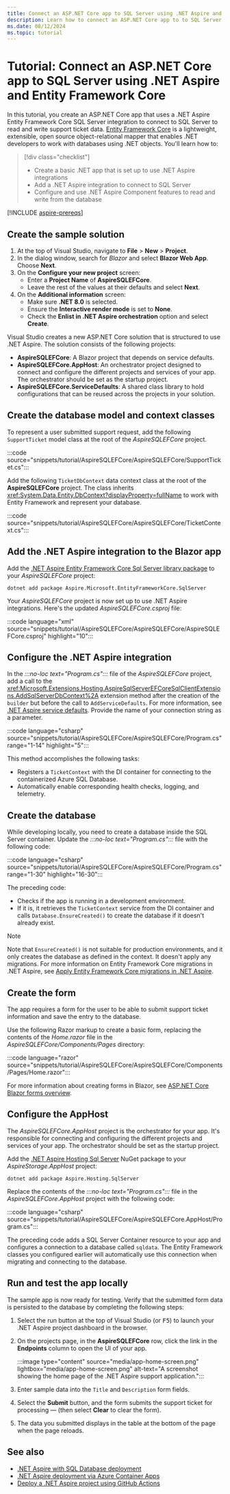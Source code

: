 ```yaml
---
title: Connect an ASP.NET Core app to SQL Server using .NET Aspire and Entity Framework Core
description: Learn how to connect an ASP.NET Core app to to SQL Server using .NET Aspire and Entity Framework Core.
ms.date: 08/12/2024
ms.topic: tutorial
---
```


# Tutorial: Connect an ASP.NET Core app to SQL Server using .NET Aspire and Entity Framework Core

In this tutorial, you create an ASP.NET Core app that uses a .NET Aspire Entity Framework Core SQL Server integration to connect to SQL Server to read and write support ticket data. [Entity Framework Core](/ef/core/) is a lightweight, extensible, open source object-relational mapper that enables .NET developers to work with databases using .NET objects. You'll learn how to:

> [!div class="checklist"]
>
> - Create a basic .NET app that is set up to use .NET Aspire integrations
> - Add a .NET Aspire integration to connect to SQL Server
> - Configure and use .NET Aspire Component features to read and write from the database

[!INCLUDE [aspire-prereqs](../includes/aspire-prereqs.md)]

## Create the sample solution

1. At the top of Visual Studio, navigate to **File** > **New** > **Project**.
1. In the dialog window, search for *Blazor* and select **Blazor Web App**. Choose **Next**.
1. On the **Configure your new project** screen:
    - Enter a **Project Name** of **AspireSQLEFCore**.
    - Leave the rest of the values at their defaults and select **Next**.
1. On the **Additional information** screen:
    - Make sure **.NET 8.0** is selected.
    - Ensure the **Interactive render mode** is set to **None**.
    - Check the **Enlist in .NET Aspire orchestration** option and select **Create**.

Visual Studio creates a new ASP.NET Core solution that is structured to use .NET Aspire. The solution consists of the following projects:

- **AspireSQLEFCore**: A Blazor project that depends on service defaults.
- **AspireSQLEFCore.AppHost**: An orchestrator project designed to connect and configure the different projects and services of your app. The orchestrator should be set as the startup project.
- **AspireSQLEFCore.ServiceDefaults**: A shared class library to hold configurations that can be reused across the projects in your solution.

## Create the database model and context classes

To represent a user submitted support request, add the following `SupportTicket` model class at the root of the _AspireSQLEFCore_ project.

:::code source="snippets/tutorial/AspireSQLEFCore/AspireSQLEFCore/SupportTicket.cs":::

Add the following `TicketDbContext` data context class at the root of the **AspireSQLEFCore** project. The class inherits <xref:System.Data.Entity.DbContext?displayProperty=fullName> to work with Entity Framework and represent your database.

:::code source="snippets/tutorial/AspireSQLEFCore/AspireSQLEFCore/TicketContext.cs":::

## Add the .NET Aspire integration to the Blazor app

Add the [.NET Aspire Entity Framework Core Sql Server library package](sql-server-entity-framework-integration.md) to your _AspireSQLEFCore_ project:

```dotnetcli
dotnet add package Aspire.Microsoft.EntityFrameworkCore.SqlServer
```

Your _AspireSQLEFCore_ project is now set up to use .NET Aspire integrations. Here's the updated _AspireSQLEFCore.csproj_ file:

:::code language="xml" source="snippets/tutorial/AspireSQLEFCore/AspireSQLEFCore/AspireSQLEFCore.csproj" highlight="10":::

## Configure the .NET Aspire integration

In the _:::no-loc text="Program.cs":::_ file of the _AspireSQLEFCore_ project, add a call to the <xref:Microsoft.Extensions.Hosting.AspireSqlServerEFCoreSqlClientExtensions.AddSqlServerDbContext%2A> extension method after the creation of the `builder` but before the call to `AddServiceDefaults`. For more information, see [.NET Aspire service defaults](../fundamentals/service-defaults.md). Provide the name of your connection string as a parameter.

:::code language="csharp" source="snippets/tutorial/AspireSQLEFCore/AspireSQLEFCore/Program.cs" range="1-14" highlight="5":::

This method accomplishes the following tasks:

- Registers a `TicketContext` with the DI container for connecting to the containerized Azure SQL Database.
- Automatically enable corresponding health checks, logging, and telemetry.

## Create the database

While developing locally, you need to create a database inside the SQL Server container. Update the _:::no-loc text="Program.cs":::_ file with the following code:

:::code language="csharp" source="snippets/tutorial/AspireSQLEFCore/AspireSQLEFCore/Program.cs" range="1-30" highlight="16-30":::

The preceding code:

- Checks if the app is running in a development environment.
- If it is, it retrieves the `TicketContext` service from the DI container and calls `Database.EnsureCreated()` to create the database if it doesn't already exist.

> [!NOTE]
> Note that `EnsureCreated()` is not suitable for production environments, and it only creates the database as defined in the context. It doesn't apply any migrations. For more information on Entity Framework Core migrations in .NET Aspire, see [Apply Entity Framework Core migrations in .NET Aspire](ef-core-migrations.md).

## Create the form

The app requires a form for the user to be able to submit support ticket information and save the entry to the database.

Use the following Razor markup to create a basic form, replacing the contents of the _Home.razor_ file in the _AspireSQLEFCore/Components/Pages_ directory:

:::code language="razor" source="snippets/tutorial/AspireSQLEFCore/AspireSQLEFCore/Components/Pages/Home.razor":::

For more information about creating forms in Blazor, see [ASP.NET Core Blazor forms overview](/aspnet/core/blazor/forms).

## Configure the AppHost

The _AspireSQLEFCore.AppHost_ project is the orchestrator for your app. It's responsible for connecting and configuring the different projects and services of your app. The orchestrator should be set as the startup project.

Add the [.NET Aspire Hosting Sql Server](sql-server-entity-framework-integration.md#app-host-usage) NuGet package to your _AspireStorage.AppHost_ project:

```dotnetcli
dotnet add package Aspire.Hosting.SqlServer
```

Replace the contents of the _:::no-loc text="Program.cs":::_ file in the _AspireSQLEFCore.AppHost_ project with the following code:

:::code language="csharp" source="snippets/tutorial/AspireSQLEFCore/AspireSQLEFCore.AppHost/Program.cs":::

The preceding code adds a SQL Server Container resource to your app and configures a connection to a database called `sqldata`. The Entity Framework classes you configured earlier will automatically use this connection when migrating and connecting to the database.

## Run and test the app locally

The sample app is now ready for testing. Verify that the submitted form data is persisted to the database by completing the following steps:

1. Select the run button at the top of Visual Studio (or <kbd>F5</kbd>) to launch your .NET Aspire project dashboard in the browser.
1. On the projects page, in the **AspireSQLEFCore** row, click the link in the **Endpoints** column to open the UI of your app.

    :::image type="content" source="media/app-home-screen.png" lightbox="media/app-home-screen.png" alt-text="A screenshot showing the home page of the .NET Aspire support application.":::

1. Enter sample data into the `Title` and `Description` form fields.
1. Select the **Submit** button, and the form submits the support ticket for processing — (then select **Clear** to clear the form).
1. The data you submitted displays in the table at the bottom of the page when the page reloads.

## See also

- [.NET Aspire with SQL Database deployment](sql-server-integration-deployment.md)
- [.NET Aspire deployment via Azure Container Apps](../deployment/azure/aca-deployment.md)
- [Deploy a .NET Aspire project using GitHub Actions](../deployment/azure/aca-deployment-github-actions.md)
